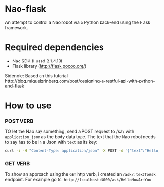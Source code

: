# Nao-flask
An attempt to control a Nao robot via a Python back-end using the Flask framework.

# Required dependencies
* Nao SDK (I used 2.1.4.13)
* Flask library (http://flask.pocoo.org/)

Sidenote: Based on this tutorial http://blog.miguelgrinberg.com/post/designing-a-restful-api-with-python-and-flask


# How to use

### POST VERB

TO let the Nao say something, send a POST request to /say with `application_json` as the body data type. The text that the Nao robot needs to say has to be in a Json with `text` as its key:

```bash
curl -i -H "Content-Type: application/json" -X POST -d '{"text":"Hello, I am Nao!"}' http://localhost:5000/say
```

### GET VERB

To show an approach using the `GET` http verb, i created an `/ask/:textToAsk` endpoint. For example go to: `http://localhost:5000/ask/HelloHowAreYou`

